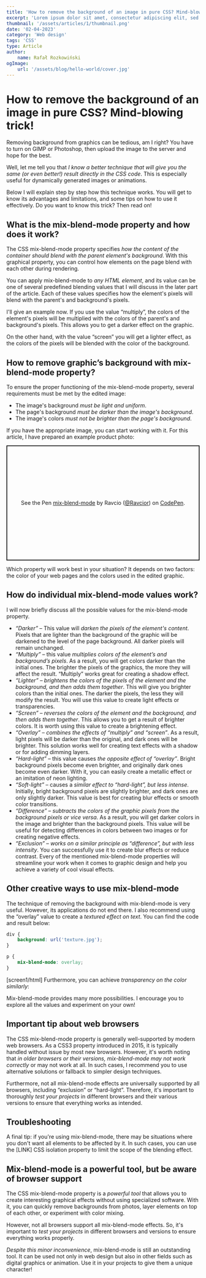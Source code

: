 ```yaml
---
title: 'How to remove the background of an image in pure CSS? Mind-blowing trick!'
excerpt: 'Lorem ipsum dolor sit amet, consectetur adipiscing elit, sed do eiusmod tempor incididunt ut labore et dolore magna aliqua. Praesent elementum facilisis leo vel fringilla est ullamcorper eget. At imperdiet dui accumsan sit amet nulla facilities morbi tempus.'
thumbnail: '/assets/articles/1/thumbnail.png'
date: '02-04-2023'
category: 'Web design'
tags: 'CSS'
type: Article
author:
    name: Rafał Rozkowiński
ogImage:
    url: '/assets/blog/hello-world/cover.jpg'
---
```


# How to remove the background of an image in pure CSS? Mind-blowing trick!

Removing background from graphics can be tedious, am I right? You have to turn on GIMP or Photoshop, then upload the image to the server and hope for the best.

Well, let me tell you that _I know a better technique that will give you the same (or even better!) result directly in the CSS code_. This is especially useful for dynamically generated images or animations.

Below I will explain step by step how this technique works. You will get to know its advantages and limitations, and some tips on how to use it effectively. Do you want to know this trick? Then read on!

## What is the mix-blend-mode property and how does it work?

The CSS mix-blend-mode property specifies _how the content of the container should blend with the parent element's background_. With this graphical property, you can control how elements on the page blend with each other during rendering.

You can apply mix-blend-mode to _any HTML element_, and its value can be one of several predefined blending values that I will discuss in the later part of the article. Each of these values specifies how the element's pixels will blend with the parent's and background's pixels.

I'll give an example now. If you use the value “multiply”, the colors of the element's pixels will be multiplied with the colors of the parent's and background's pixels. This allows you to get a darker effect on the graphic.

On the other hand, with the value “screen” you will get a lighter effect, as the colors of the pixels will be blended with the color of the background.

## How to remove graphic’s background with mix-blend-mode property?

To ensure the proper functioning of the mix-blend-mode property, several requirements must be met by the edited image:

-   The image's background _must be light and uniform_.
-   The page's background _must be darker than the image's background_.
-   The image's colors _must not be brighter than the page's background_.

If you have the appropriate image, you can start working with it.
For this article, I have prepared an example product photo:

<p class="codepen" data-height="300" data-default-tab="html,result" data-slug-hash="dyqjxVR" data-editable="true" data-user="Ravcior" style="height: 300px; box-sizing: border-box; display: flex; align-items: center; justify-content: center; border: 2px solid; margin: 1em 0; padding: 1em;">
  <span>See the Pen <a href="https://codepen.io/Ravcior/pen/dyqjxVR">
  mix-blend-mode</a> by Ravcio (<a href="https://codepen.io/Ravcior">@Ravcior</a>)
  on <a href="https://codepen.io">CodePen</a>.</span>
</p>
<script async src="https://cpwebassets.codepen.io/assets/embed/ei.js"></script>

Which property will work best in your situation? It depends on two factors: the color of your web pages and the colors used in the edited graphic.

## How do individual mix-blend-mode values work?

I will now briefly discuss all the possible values for the mix-blend-mode property.

-   _“Darker”_ – This value will _darken the pixels of the element's content_. Pixels that are lighter than the background of the graphic will be darkened to the level of the page background. All darker pixels will remain unchanged.
-   _“Multiply”_ – this value _multiplies colors of the element’s and background’s pixels_. As a result, you will get colors darker than the initial ones. The brighter the pixels of the graphics, the more they will affect the result. “Multiply” works great for creating a shadow effect.
-   _“Lighter”_ – _brightens the colors of the pixels of the element and the background, and then adds them together_. This will give you brighter colors than the initial ones. The darker the pixels, the less they will modify the result. You will use this value to create light effects or transparencies.
-   _“Screen”_ – _reverses the colors of the element and the background, and then adds them together_. This allows you to get a result of brighter colors. It is worth using this value to create a brightening effect.
-   _“Overlay”_ – _combines the effects of “multiply” and “screen”_. As a result, light pixels will be darker than the original, and dark ones will be brighter. This solution works well for creating text effects with a shadow or for adding dimming layers.
-   _“Hard-light”_ – this value causes _the opposite effect of “overlay”_. Bright background pixels become even brighter, and originally dark ones become even darker. With it, you can easily create a metallic effect or an imitation of neon lighting.
-   _“Soft-light”_ – causes a _similar effect to “hard-light”, but less intense_. Initially, bright background pixels are slightly brighter, and dark ones are only slightly darker. This value is best for creating blur effects or smooth color transitions.
-   _“Difference”_ – _subtracts the colors of the graphic pixels from the background pixels or vice versa_. As a result, you will get darker colors in the image and brighter than the background pixels. This value will be useful for detecting differences in colors between two images or for creating negative effects.
-   _“Exclusion”_ – _works on a similar principle as “difference”, but with less intensity_. You can successfully use it to create blur effects or reduce contrast.
    Every of the mentioned mix-blend-mode properties will streamline your work when it comes to graphic design and help you achieve a variety of cool visual effects.

## Other creative ways to use mix-blend-mode

The technique of removing the background with mix-blend-mode is very useful. However, its applications do not end there.
I also recommend using the “overlay” value to create a _textured effect on text_. You can find the code and result below:

```css
div {
    background: url('texture.jpg');
}

p {
    mix-blend-mode: overlay;
}
```

[screen1/html]
Furthermore, you can achieve _transparency on the color similarly_:

Mix-blend-mode provides many more possibilities. I encourage you to explore all the values and experiment on your own!

## Important tip about web browsers

The CSS mix-blend-mode property is generally well-supported by modern web browsers. As a CSS3 property introduced in 2015, it is typically handled without issue by most new browsers. However, it's worth noting that _in older browsers or their versions, mix-blend-mode may not work correctly_ or may not work at all. In such cases, I recommend you to use alternative solutions or fallback to simpler design techniques.

Furthermore, not all mix-blend-mode effects are universally supported by all browsers, including “exclusion” or “hard-light”. Therefore, it's important to thoroughly _test your projects_ in different browsers and their various versions to ensure that everything works as intended.

## Troubleshooting

A final tip: if you're using mix-blend-mode, there may be situations where you don't want all elements to be affected by it. In such cases, you can use the [LINK] CSS isolation property to limit the scope of the blending effect.

## Mix-blend-mode is a powerful tool, but be aware of browser support

The CSS mix-blend-mode property is a _powerful tool_ that allows you to create interesting graphical effects without using specialized software. With it, you can quickly remove backgrounds from photos, layer elements on top of each other, or experiment with color mixing.

However, not all browsers support all mix-blend-mode effects. So, it's important to _test your projects_ in different browsers and versions to ensure everything works properly.

_Despite this minor inconvenience_, mix-blend-mode is still an outstanding tool. It can be used not only in web design but also in other fields such as digital graphics or animation. Use it in your projects to give them a unique character!
